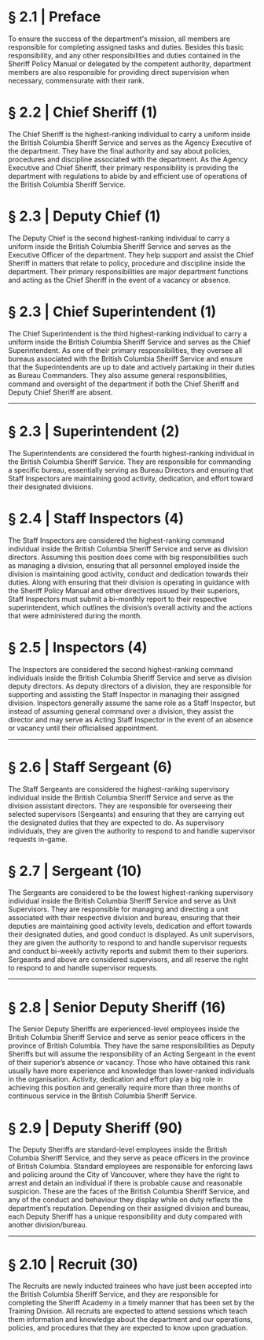 # § 2.1 | Preface
To ensure the success of the department's mission, all members are responsible for
completing assigned tasks and duties. Besides this basic responsibility, and any other
responsibilities and duties contained in the Sheriff Policy Manual or delegated by the
competent authority, department members are also responsible for providing direct
supervision when necessary, commensurate with their rank.

# § 2.2 | Chief Sheriff (1)
The Chief Sheriff is the highest-ranking individual to carry a uniform inside the British
Columbia Sheriff Service and serves as the Agency Executive of the department. They have
the final authority and say about policies, procedures and discipline associated with the
department. As the Agency Executive and Chief Sheriff, their primary responsibility is
providing the department with regulations to abide by and efficient use of operations of the
British Columbia Sheriff Service.

# § 2.3 | Deputy Chief (1)
The Deputy Chief is the second highest-ranking individual to carry a uniform inside the
British Columbia Sheriff Service and serves as the Executive Officer of the department.
They help support and assist the Chief Sheriff in matters that relate to policy, procedure
and discipline inside the department. Their primary responsibilities are major department
functions and acting as the Chief Sheriff in the event of a vacancy or absence.

# § 2.3 | Chief Superintendent (1)
The Chief Superintendent is the third highest-ranking individual to carry a uniform inside
the British Columbia Sheriff Service and serves as the Chief Superintendent. As one of their
primary responsibilities, they oversee all bureaus associated with the British Columbia
Sheriff Service and ensure that the Superintendents are up to date and actively partaking in
their duties as Bureau Commanders. They also assume general responsibilities, command
and oversight of the department if both the Chief Sheriff and Deputy Chief Sheriff are
absent.

---

# § 2.3 | Superintendent (2)
The Superintendents are considered the fourth highest-ranking individual in the British
Columbia Sheriff Service. They are responsible for commanding a specific bureau,
essentially serving as Bureau Directors and ensuring that Staff Inspectors are maintaining
good activity, dedication, and effort toward their designated divisions.

# § 2.4 | Staff Inspectors (4)
The Staff Inspectors are considered the highest-ranking command individual inside the
British Columbia Sheriff Service and serve as division directors. Assuming this position does
come with big responsibilities such as managing a division, ensuring that all personnel
employed inside the division is maintaining good activity, conduct and dedication towards
their duties. Along with ensuring that their division is operating in guidance with the Sheriff
Policy Manual and other directives issued by their superiors, Staff Inspectors must submit a
bi–monthly report to their respective superintendent, which outlines the division’s overall
activity and the actions that were administered during the month.

# § 2.5 | Inspectors (4)
The Inspectors are considered the second highest-ranking command individuals inside the
British Columbia Sheriff Service and serve as division deputy directors. As deputy directors
of a division, they are responsible for supporting and assisting the Staff Inspector in
managing their assigned division. Inspectors generally assume the same role as a Staff
Inspector, but instead of assuming general command over a division, they assist the director
and may serve as Acting Staff Inspector in the event of an absence or vacancy until their
officialised appointment.

---

# § 2.6 | Staff Sergeant (6)
The Staff Sergeants are considered the highest-ranking supervisory individual inside the
British Columbia Sheriff Service and serve as the division assistant directors. They are
responsible for overseeing their selected supervisors (Sergeants) and ensuring that they
are carrying out the designated duties that they are expected to do. As supervisory
individuals, they are given the authority to respond to and handle supervisor requests
in-game.

# § 2.7 | Sergeant (10)
The Sergeants are considered to be the lowest highest-ranking supervisory individual inside
the British Columbia Sheriff Service and serve as Unit Supervisors. They are responsible for
managing and directing a unit associated with their respective division and bureau,
ensuring that their deputies are maintaining good activity levels, dedication and effort
towards their designated duties, and good conduct is displayed. As unit supervisors, they
are given the authority to respond to and handle supervisor requests and conduct bi-weekly
activity reports and submit them to their superiors. Sergeants and above are considered
supervisors, and all reserve the right to respond to and handle supervisor requests.

---

# § 2.8 | Senior Deputy Sheriff (16)
The Senior Deputy Sheriffs are experienced-level employees inside the British Columbia
Sheriff Service and serve as senior peace officers in the province of British Columbia. They
have the same responsibilities as Deputy Sheriffs but will assume the responsibility of an
Acting Sergeant in the event of their superior’s absence or vacancy. Those who have
obtained this rank usually have more experience and knowledge than lower-ranked
individuals in the organisation. Activity, dedication and effort play a big role in achieving this
position and generally require more than three months of continuous service in the British
Columbia Sheriff Service.

# § 2.9 | Deputy Sheriff (90)
The Deputy Sheriffs are standard-level employees inside the British Columbia Sheriff
Service, and they serve as peace officers in the province of British Columbia. Standard
employees are responsible for enforcing laws and policing around the City of Vancouver,
where they have the right to arrest and detain an individual if there is probable cause and
reasonable suspicion. These are the faces of the British Columbia Sheriff Service, and any
of the conduct and behaviour they display while on duty reflects the department’s
reputation. Depending on their assigned division and bureau, each Deputy Sheriff has a
unique responsibility and duty compared with another division/bureau.

---

# § 2.10 | Recruit (30)
The Recruits are newly inducted trainees who have just been accepted into the British
Columbia Sheriff Service, and they are responsible for completing the Sheriff Academy in a
timely manner that has been set by the Training Division. All recruits are expected to attend sessions which teach them information and knowledge about the department and our
operations, policies, and procedures that they are expected to know upon graduation.
